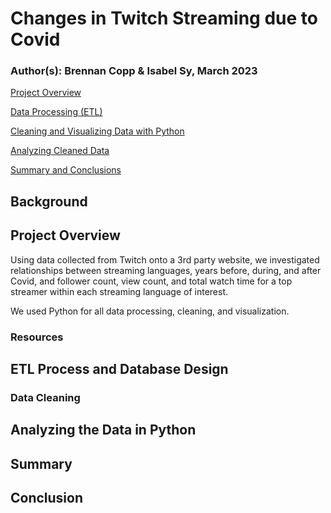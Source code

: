 # Changes in Twitch Streaming due to Covid
### Author(s): Brennan Copp & Isabel Sy,  March 2023  

[Project Overview](#project-overview)

[Data Processing (ETL)](#etl-process-and-database-design)

[Cleaning and Visualizing Data with Python](#analyzing-the-data-in-Python)

[Analyzing Cleaned Data](#analyzing-cleaned-data)

[Summary and Conclusions](#summary)

## Background

## Project Overview
Using data collected from Twitch onto a 3rd party website, we investigated relationships between streaming languages, years before, during, and after Covid, and follower count, view count, and total watch time for a top streamer within each streaming language of interest.

We used Python for all data processing, cleaning, and visualization.
### Resources

## ETL Process and Database Design

### Data Cleaning

## Analyzing the Data in Python

## Summary

## Conclusion
